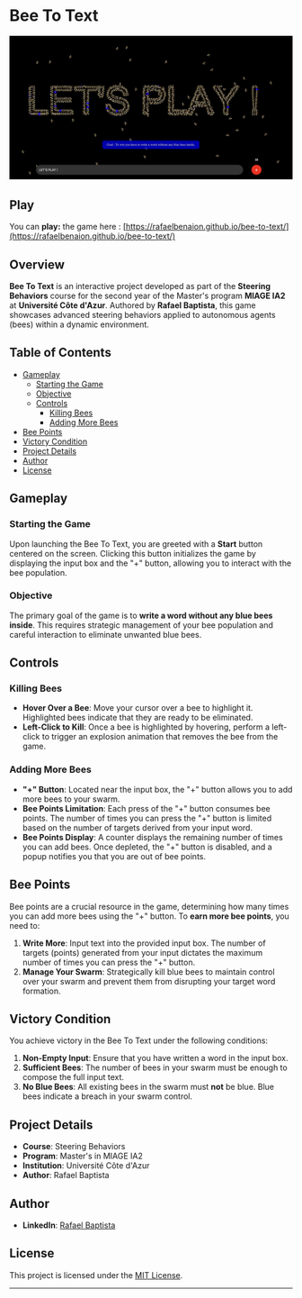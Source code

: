 # Bee To Text

![Bee To Text Screenshot](assets/screenshot.png)

## Play

You can **play:** the game here : [https://rafaelbenaion.github.io/bee-to-text/](https://rafaelbenaion.github.io/bee-to-text/)
 
## Overview

**Bee To Text** is an interactive project developed as part of the **Steering Behaviors** course for the second year of the Master's program **MIAGE IA2** at **Université Côte d'Azur**. Authored by **Rafael Baptista**, this game showcases advanced steering behaviors applied to autonomous agents (bees) within a dynamic environment.

## Table of Contents

- [Gameplay](#gameplay)
  - [Starting the Game](#starting-the-game)
  - [Objective](#objective)
  - [Controls](#controls)
    - [Killing Bees](#killing-bees)
    - [Adding More Bees](#adding-more-bees)
- [Bee Points](#bee-points)
- [Victory Condition](#victory-condition)
- [Project Details](#project-details)
- [Author](#author)
- [License](#license)

## Gameplay

### Starting the Game

Upon launching the Bee To Text, you are greeted with a **Start** button centered on the screen. Clicking this button initializes the game by displaying the input box and the "+" button, allowing you to interact with the bee population.

### Objective

The primary goal of the game is to **write a word without any blue bees inside**. This requires strategic management of your bee population and careful interaction to eliminate unwanted blue bees.

## Controls

### Killing Bees

- **Hover Over a Bee**: Move your cursor over a bee to highlight it. Highlighted bees indicate that they are ready to be eliminated.
- **Left-Click to Kill**: Once a bee is highlighted by hovering, perform a left-click to trigger an explosion animation that removes the bee from the game.

### Adding More Bees

- **"+" Button**: Located near the input box, the "+" button allows you to add more bees to your swarm.
- **Bee Points Limitation**: Each press of the "+" button consumes bee points. The number of times you can press the "+" button is limited based on the number of targets derived from your input word.
- **Bee Points Display**: A counter displays the remaining number of times you can add bees. Once depleted, the "+" button is disabled, and a popup notifies you that you are out of bee points.

## Bee Points

Bee points are a crucial resource in the game, determining how many times you can add more bees using the "+" button. To **earn more bee points**, you need to:

1. **Write More**: Input text into the provided input box. The number of targets (points) generated from your input dictates the maximum number of times you can press the "+" button.
2. **Manage Your Swarm**: Strategically kill blue bees to maintain control over your swarm and prevent them from disrupting your target word formation.

## Victory Condition

You achieve victory in the Bee To Text under the following conditions:

1. **Non-Empty Input**: Ensure that you have written a word in the input box.
2. **Sufficient Bees**: The number of bees in your swarm must be enough to compose the full input text.
3. **No Blue Bees**: All existing bees in the swarm must **not** be blue. Blue bees indicate a breach in your swarm control.

## Project Details

- **Course**: Steering Behaviors
- **Program**: Master's in MIAGE IA2
- **Institution**: Université Côte d'Azur
- **Author**: Rafael Baptista

## Author

- **LinkedIn**: [Rafael Baptista](https://linkedin.com/in/rafbaptista/)

## License

This project is licensed under the [MIT License](LICENSE).

---